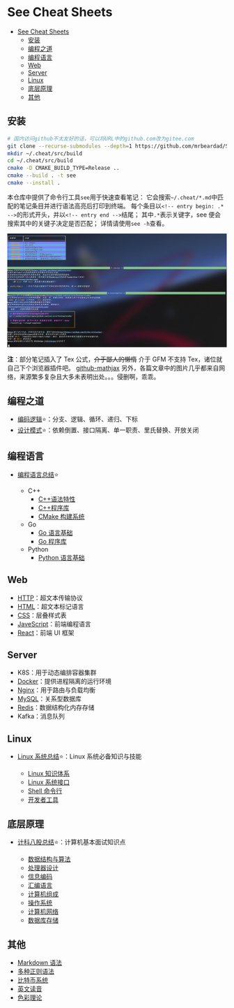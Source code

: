 # See Cheat Sheets

- [See Cheat Sheets](#see-cheat-sheets)
  - [安装](#安装)
  - [编程之道](#编程之道)
  - [编程语言](#编程语言)
  - [Web](#web)
  - [Server](#server)
  - [Linux](#linux)
  - [底层原理](#底层原理)
  - [其他](#其他)

## 安装

```sh
# 国内访问github不太友好的话，可以将URL中的github.com改为gitee.com
git clone --recurse-submodules --depth=1 https://github.com/mrbeardad/SeeCheatSheets ~/.cheat
mkdir ~/.cheat/src/build
cd ~/.cheat/src/build
cmake -D CMAKE_BUILD_TYPE=Release ..
cmake --build . -t see
cmake --install .
```

本仓库中提供了命令行工具`see`用于快速查看笔记：
它会搜索`~/.cheat/*.md`中匹配的笔记条目并进行语法高亮后打印到终端。
每个条目以`<!-- entry begin: .* -->`的形式开头，并以`<!-- entry end -->`结尾；
其中`.*`表示关键字，see 便会搜索其中的关键子决定是否匹配；
详情请使用`see -h`查看。

![see](images/see.jpg)

**注**：部分笔记插入了 Tex 公式，~~介于鄙人的懒惰~~ 介于 GFM 不支持 Tex，诸位就自己下个浏览器插件吧。
[github-mathjax](https://chrome.google.com/webstore/detail/mathjax-3-plugin-for-gith/peoghobgdhejhcmgoppjpjcidngdfkod/related?hl=en "如果从Web Store安装失败则尝试手动下载并安装其github源码")
另外，各篇文章中的图片几乎都来自网络，来源繁多复杂且大多未表明出处。。。侵删啊，乖乖。

## 编程之道

- [编码逻辑](coding.md):star:：分支、逻辑、循环、递归、下标
- [设计模式](dspt.md):star:：依赖倒置、接口隔离、单一职责、里氏替换、开放关闭

## 编程语言

- [编程语言总结](langsum.md):star:

  - C++
    - [C++语法特性](cpp.md)
    - [C++程序库](cppman.md)
    - [CMake 构建系统](cmake.md)
  - Go
    - [Go 语言基础](go.md)
    - [Go 程序库](goman.md)
  - Python
    - [Python 语言基础](python.md)

## Web

- [HTTP](http.md)：超文本传输协议
- [HTML](html.md)：超文本标记语言
- [CSS](css.md)：层叠样式表
- [JaveScript](js.md)：前端编程语言
- [React](react.md)：前端 UI 框架

## Server

- K8S：用于动态编排容器集群
- [Docker](docker.md)：提供进程隔离的运行环境
- [Nginx](nginx.md)：用于路由与负载均衡
- [MySQL](sql.md)：关系型数据库
- [Redis](redis.md)：数据结构化内存存储
- Kafka：消息队列

## Linux

- [Linux 系统总结](linuxsum.md):star:：Linux 系统必备知识与技能

  - [Linux 知识体系](linux.md)
  - [Linux 系统接口](apue.md)
  - [Shell 命令行](bash.md)
  - [开发者工具](devtool.md)

## 底层原理

- [计科八股总结](interview.md):star:：计算机基本面试知识点

  - [数据结构与算法](dsaa.md)
  - [处理器设计](cpu.md)
  - [信息编码](code.md)
  - [汇编语言](asm.md)
  - [计算机组成](bus.md)
  - [操作系统](os.md)
  - [计算机网络](network.md)
  - [数据库存储](innodb.md)

## 其他

- [Markdown 语法](markdown.md)
- [多种正则语法](regex.md)
- [比特币系统](bitcoin.md)
- [英文读音](english.md)
- [色彩理论](color.md)
